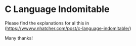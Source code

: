 # C Language Indomitable

Please find the explanations for al this in (https://wwww.nhatcher.com/post/c-language-indomitable/)

Many thanks!
